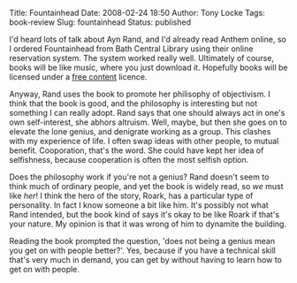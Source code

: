 Title: Fountainhead
Date: 2008-02-24 18:50
Author: Tony Locke
Tags: book-review
Slug: fountainhead
Status: published

I'd heard lots of talk about Ayn Rand, and I'd already read Anthem online, so I ordered Fountainhead from Bath Central Library using their online reservation system. The system worked really well. Ultimately of course, books will be like music, where you just download it. Hopefully books will be licensed under a [free content](http://en.wikipedia.org/wiki/Free_content) licence.  
  
Anyway, Rand uses the book to promote her philisophy of objectivism. I think that the book is good, and the philosophy is interesting but not something I can really adopt. Rand says that one should always act in one's own self-interest, she abhors altruism. Well, maybe, but then she goes on to elevate the lone genius, and denigrate working as a group. This clashes with my experience of life. I often swap ideas with other people, to mutual benefit. Cooporation, that's the word. She could have kept her idea of selfishness, because cooperation is often the most selfish option.  
  
Does the philosophy work if you're not a genius? Rand doesn't seem to think much of ordinary people, and yet the book is widely read, so *we* must like *her*! I think the hero of the story, Roark, has a particular type of personality. In fact I know someone a bit like him. It's possibly not what Rand intended, but the book kind of says it's okay to be like Roark if that's your nature. My opinion is that it was wrong of him to dynamite the building.  
  
Reading the book prompted the question, 'does not being a genius mean you get on with people better?'. Yes, because if you have a technical skill that's very much in demand, you can get by without having to learn how to get on with people.
